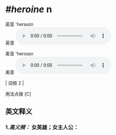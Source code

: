 # ***\#heroine*** n
英音 'herəʊɪn  
英音
<audio src="./media/heroine-B.aac" controls="controls"></audio>

美音 'heroʊɪn  
美音
<audio src="./media/heroine.aac" controls="controls"></audio>



| 词频 2 |  

用法点拨  [C]

英文释义
---
### 1.*高义频：* **女英雄；女主人公：**  


